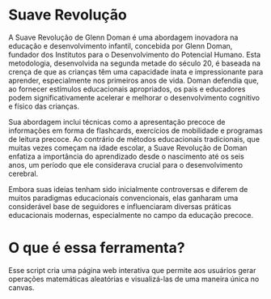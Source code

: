 # Suave Revolução

A Suave Revolução de Glenn Doman é uma abordagem inovadora na educação e desenvolvimento infantil, concebida por Glenn Doman, fundador dos Institutos para o Desenvolvimento do Potencial Humano. Esta metodologia, desenvolvida na segunda metade do século 20, é baseada na crença de que as crianças têm uma capacidade inata e impressionante para aprender, especialmente nos primeiros anos de vida. Doman defendia que, ao fornecer estímulos educacionais apropriados, os pais e educadores podem significativamente acelerar e melhorar o desenvolvimento cognitivo e físico das crianças. 

Sua abordagem inclui técnicas como a apresentação precoce de informações em forma de flashcards, exercícios de mobilidade e programas de leitura precoce. Ao contrário de métodos educacionais tradicionais, que muitas vezes começam na idade escolar, a Suave Revolução de Doman enfatiza a importância do aprendizado desde o nascimento até os seis anos, um período que ele considerava crucial para o desenvolvimento cerebral. 

Embora suas ideias tenham sido inicialmente controversas e diferem de muitos paradigmas educacionais convencionais, elas ganharam uma considerável base de seguidores e influenciaram diversas práticas educacionais modernas, especialmente no campo da educação precoce.

# O que é essa ferramenta?

Esse script cria uma página web interativa que permite aos usuários gerar operações matemáticas aleatórias e visualizá-las de uma maneira única no canvas. 


